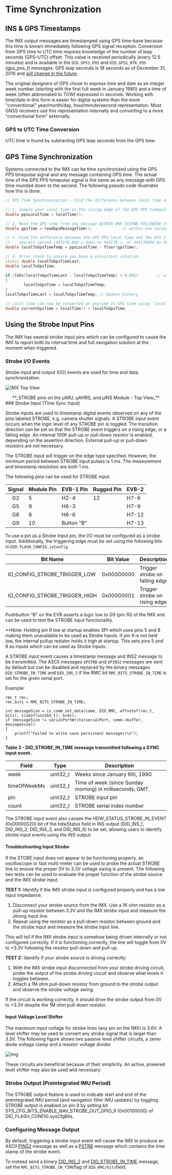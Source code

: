 # Time Synchronization

## INS & GPS Timestamps

The IMX output messages are timestamped using GPS time-base because this time is known immediately following GPS signal reception.  Conversion from GPS time to UTC time requires knowledge of the number of leap seconds (GPS-UTC) offset.  This value is received periodically (every 12.5 minutes) and is available in the `DID_GPS1_POS` and `DID_GPS1_RTK_POS` (gps_pos_t) messages.  GPS leap seconds is 18 seconds as of December 31, 2016 and [will change in the future](https://en.wikipedia.org/wiki/Leap_second).  

The original designers of GPS chose to express time and date as an integer week number (starting with the first full week in January 1980) and a time of week (often abbreviated to TOW) expressed in seconds. Working with time/date in this form is easier for digital systems than the more "conventional" year/month/day, hour/minute/second representation. Most GNSS receivers use this representation internally and converting to a more "conventional form" externally. 

### GPS to UTC Time Conversion

UTC time is found by subtracting GPS leap seconds from the GPS time. 

## GPS Time Synchronization

Systems connected to the IMX can be time synchronized using the GPS PPS timepulse signal and any message containing GPS time.   The actual time of the GPS PPS timepulse signal is the same as any message with GPS time rounded down to the second.  The following pseudo code illustrates how this is done.

``` C++
// GPS Time Synchronization - Find the difference between local time and GPS time:

// 1. Sample your local time on the rising edge of the GPS PPS timepulse signal.
double ppsLocalTime = localTime();

// 2. Read the GPS time from any message WITHIN ONE SECOND FOLLOWING the GPS PPS timepulse signal.
double gpsTime = readGpsMessageTime();             // within one second after GPS PPS

// 3. Find the difference between the GPS PPS local time and the GPS time rounded down to the
//    nearest second (443178.800 s down to 443178 s, or 443178800 ms down to 443178 s).
double localToGpsTimeTemp = ppsLocalTime - floor(gpsTime);

// 4. Error check to ensure you have a consistent solution
static double localToGpsTimeLast;
double localToGpsTime;

if (fabs(localToGpsTimeLast - localToGpsTimeTemp) < 0.002)        // within 2ms
{
        localToGpsTime = localToGpsTimeTemp;
}
localToGpsTimeLast = localToGpsTimeTemp; // Update history

// Local time can now be converted at anytime to GPS time using 'localToGpsTime' difference.
double currentGpsTime = localTime() + localToGpsTime;
```

## Using the Strobe Input Pins

The IMX has several strobe input pins which can be configured to cause the IMX to report both its internal time and full navigation solution at the moment when triggered.

### Strobe I/O Events

Strobe input and output (I/O) events are used for time and data synchronization.

![IMX Top View](../images/module_pinout.png)

<center>**_STROBE pins on the μIMU, μAHRS, and μINS Module - Top View_**</center>
### Strobe Input (Time Sync Input)

Strobe inputs are used to timestamp digital events observed on any of the pins labeled STROBE, e.g. camera shutter signals.  A STROBE input event occurs when the logic level of any STROBE pin is toggled.  The transition direction can be set so that the STROBE event triggers on a rising edge, or a falling edge.  An internal 100K pull-up or pull-down resistor is enabled, depending on the assertion direction.  External pull-up or pull-down resistors are not necessary.  

The STROBE input will trigger on the edge type specified. However, the minimum period between STROBE input pulses is 1 ms.  The measurement and timestamp resolution are both 1 ms.  

The following pins can be used for STROBE input.  

| Signal | Module Pin | EVB-1 Pin              | Rugged Pin  |EVB-2|
| :----: | :--------- | :----------------------|:------------|:-----|
|   G2   | 5          | H2-4                   |12           | H7-6 |
|   G5   | 9          | H6-3                   |             | H7-9 |
|   G8   | 8          | H6-6                   |             | H7-12|
|   G9   | 10         | Button "B"             |             | H7-13|

To use a pin as a Strobe Input pin, the I/O must be configured as a strobe input. Additionally, the triggering edge must be set using the following bits in `DID_FLASH_CONFIG.ioConfig`.

| Bit Name                             | Bit Value  | Description                    |
| ------------------------------------ | ---------- | ------------------------------ |
| IO_CONFIG_STROBE_TRIGGER_LOW         | 0x00000000 | Trigger strobe on falling edge |
| IO_CONFIG_STROBE_TRIGGER_HIGH        | 0x00000001 | Trigger strobe on rising edge  |

Pushbutton “B” on the EVB asserts a logic low to G9 (pin 10) of the IMX and can be used to test the STROBE input functionality.

**Note: Holding pin 9 low at startup enables SPI which uses pins 5 and 8 making them unavailable to be used as Strobe Inputs. If pin 9 is not held low, the internal pullup resistor holds it high at startup. This sets pins 5 and 8 as inputs which can be used as Strobe Inputs.

A STROBE input event causes a timestamp message and INS2 message to be transmitted.  The ASCII messages `$PSTRB` and `$PINS2` messages are sent by default but can be disabled and replaced by the binary messages `DID_STROBE_IN_TIME` and `DID_INS_2` if the RMC bit `RMC_BITS_STROBE_IN_TIME` is set for the given serial port.  

Example: 

```
rmc_t rmc;
rmc.bits = RMC_BITS_STROBE_IN_TIME;

int messageSize = is_comm_set_data(comm, DID_RMC, offsetof(rmc_t, bits), sizeof(uint64_t), &rmc);
if (messageSize != serialPortWrite(serialPort, comm->buffer, messageSize))
{
    printf("Failed to write save persistent message\r\n");
}

```

__Table 2 - DID_STROBE_IN_TIME message transmitted following a SYNC input event.__

| Field        | Type     | Description                                               |
| ------------ | -------- | --------------------------------------------------------- |
| week         | uint32_t | Weeks since January 6th, 1980                             |
| timeOfWeekMs | uint32_t | Time of week (since Sunday morning) in milliseconds, GMT. |
| pin          | uint32_t | STROBE input pin                                          |
| count        | uint32_t | STROBE serial index number                                |

The STROBE input event also causes the HDW_STATUS_STROBE_IN_EVENT (0x00000020) bit of the hdwStatus field in INS output (DID_INS_1, DID_INS_2, DID_INS_3, and DID_INS_4) to be set, allowing users to identify strobe input events using the INS output.

#### Troubleshooting Input Strobe

If the STOBE input does not appear to be functioning properly, an oscilloscope or fast multi-meter can be used to probe the actual STROBE line to ensure the proper 0V to 3.3V voltage swing is present.  The following two tests can be used to evaluate the proper function of the strobe source and the IMX strobe input. 

**TEST 1:** Identify if the IMX strobe input is configured properly and has a low input impedance:  

1. Disconnect your strobe source from the IMX.  Use a 1K ohm resistor as a pull-up resistor between 3.3V and the IMX strobe input and measure the strong input line.  
2. Repeat using the resistor as a pull-down resistor between ground and the strobe input and measure the strobe input line.  

This will tell if the IMX strobe input is somehow being driven internally or not configured correctly.  If it is functioning correctly, the line will toggle from 0V to +3.3V following the resistor pull-down and pull-up.    

**TEST 2:** Identify if your strobe source is driving correctly:

1. With the IMX strobe input disconnected from your strobe driving circuit, probe the output of the strobe driving circuit and observe what levels it toggles between. 
2. Attach a 1M ohm pull-down resistor from ground to the strobe output and observe the strobe voltage swing.  

If the circuit is working correctly, it should drive the strobe output from 0V to +3.3V despite the 1M ohm pull-down resistor.

#### Input Voltage Level Shifter

The maximum input voltage for strobe lines (any pin on the IMX) is 3.6V.  A level shifter may be used to convert any strobe signal that is larger than 3.3V.  The following figure shows two passive level shifter circuits, a zener diode voltage clamp and a resistor voltage divider.   

![img](../images/3_3v_level_shifter.png)

These circuits are beneficial because of their simplicity.  An active, powered level shifter may also be used and necessary.

### Strobe Output (Preintegrated IMU Period)

The STROBE output feature is used to indicate start and end of the preintegrated IMU period (and navigation filter IMU updates) by toggling .   STROBE output is enabled on pin 9 by setting bit SYS_CFG_BITS_ENABLE_NAV_STROBE_OUT_GPIO_9 (0x00100000) of DID_FLASH_CONFIG.sysCfgBits.

### Configuring Message Output

By default, triggering a strobe input event will cause the IMX to produce an ASCII [PINS2](../../com-protocol/ascii/#pins2) message as well as a [PSTRB](../../com-protocol/ascii/#pstrb) message which contains the time stamp of the strobe event.

To instead send a binary [DID_INS_2](../../com-protocol/DID-descriptions/#did_ins_2) and [DID_STROBE_IN_TIME](../../com-protocol/DID-descriptions/#did_strobe_in_time) message, set the `RMC_BITS_STROBE_IN_TIME`flag of `DID_RMC/bits`field.

 